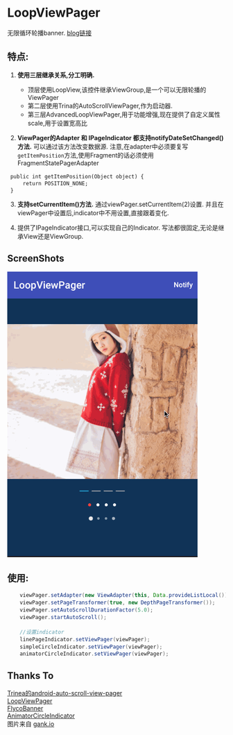 # LoopViewPager
无限循环轮播banner. [blog链接](http://blog.csdn.net/u014099894/article/details/50987819)

## 特点:
1. **使用三层继承关系,分工明确.**
    - 顶层使用LoopView,该控件继承ViewGroup,是一个可以无限轮播的ViewPager
    - 第二层使用Trina的AutoScrollViewPager,作为启动器.
    - 第三层AdvancedLoopViewPager,用于功能增强,现在提供了自定义属性scale,用于设置宽高比
    
2. **ViewPager的Adapter 和 IPageIndicator 都支持notifyDateSetChanged()方法.**
可以通过该方法改变数据源.
注意,在adapter中必须要复写`getItemPosition`方法,使用Fragment的话必须使用FragmentStatePagerAdapter
 ```
  public int getItemPosition(Object object) {
      return POSITION_NONE;
  }
 ```

3. **支持setCurrentItem()方法.**
通过viewPager.setCurrentItem(2)设置.
并且在viewPager中设置后,indicator中不用设置,直接跟着变化.

4. 提供了IPageIndicator接口,可以实现自己的Indicator. 写法都很固定,无论是继承View还是ViewGroup.


## ScreenShots
![LoopViewPager](images/loopvp.gif "loopvp Example")

## 使用:
```java
    viewPager.setAdapter(new ViewAdapter(this, Data.provideListLocal()));
    viewPager.setPageTransformer(true, new DepthPageTransformer());
    viewPager.setAutoScrollDurationFactor(5.0);
    viewPager.startAutoScroll();
    
    //设置indicator
    linePageIndicator.setViewPager(viewPager);
    simpleCircleIndicator.setViewPager(viewPager);
    animatorCircleIndicator.setViewPager(viewPager);
```



## Thanks To
[Trinea的android-auto-scroll-view-pager](https://github.com/Trinea/android-auto-scroll-view-pager)<br>
[LoopViewPager](https://github.com/yanzm/LoopViewPager.git)<br />
[FlycoBanner](https://github.com/H07000223/FlycoBanner_Master)<br>
[AnimatorCircleIndicator](https://github.com/ongakuer/CircleIndicator)<br>
图片来自 <a href="http://gank.io/" target="_blank">gank.io</a> 